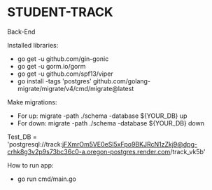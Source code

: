 # STUDENT-TRACK
Back-End

Installed libraries:
* go get -u github.com/gin-gonic
* go get -u gorm.io/gorm
* go get -u github.com/spf13/viper
* go install -tags 'postgres' github.com/golang-migrate/migrate/v4/cmd/migrate@latest

Make migrations: 
* For up: migrate -path ./schema -database ${YOUR_DB} up
* For down: migrate -path ./schema -database ${YOUR_DB} down

Test_DB =  'postgresql://track:jFXmrOm5VE0eSl5xFpo9BKJRcN1zZkj9@dpg-crhk8g3v2p9s73bc36c0-a.oregon-postgres.render.com/track_vk5b'

How to run app:
* go run cmd/main.go


